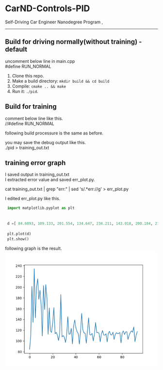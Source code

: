 # CarND-Controls-PID
Self-Driving Car Engineer Nanodegree Program
,

---

## Build for driving normally(without training)  - default
uncomment below line in main.cpp        
  #define  RUN_NORMAL        

1. Clone this repo.
2. Make a build directory: `mkdir build && cd build`
3. Compile: `cmake .. && make`
4. Run it: `./pid`. 

## Build for training 
comment below line like this.   
  //#define  RUN_NORMAL

following build processure is the same as before.     

you may save the debug output like this.  
./pid > training_out.txt


## training error graph
I saved output in training_out.txt   
I extracted error value and saved err_plot.py.   

cat training_out.txt | grep "err:" | sed 's/.*err://g' > err_plot.py

I edited err_plot.py  like this.   

 

```python
 import matplotlib.pyplot as plt

 
 d =[ 84.6093, 109.133, 201.554, 134.647, 234.211, 143.018, 200.184, 215.359, 177.552, 194.005, 166.131, 109.276, 203.056, 158.425, 204.677, 179.055, 112.416, 161.476, 118.412, 115.857, 135.287, 162.108, 113.406, 115.918, 111.011, 100.813, 113.42, 186.36, 107.591, 109.98, 106.934, 97.2728, 110.032, 145.151, 112.587, 112.937, 123.356, 94.7988, 127.151, 138.957, 124.147, 117.283, 113.875, 94.2549, 117.556, 151.202, 120.664, 115.101, 114.233, 95.9766, 119.674, 143.055, 111.723, 111.097, 114.108, 99.9551, 112.907, 134.444, 115.499, 116.069, 114.042, 98.3953, 112.84, 119.484, 110.899, 110.909, 113.326, 98.2685, 113.926, 118.04, 111.615, 111.151, 116.227, 102.876, 112.067, 115.324, 113.782, 113.915, 115.734, 96.4004, 115.15, 118.663, 111.943, 116.83, 117.178, 102.82, 110.529, 115.891, 118.811, 116.422, 126.209, 98.5254, 110.181, 117.495 ]
 
 plt.plot(d)
 plt.show()
```

following graph is the result.
![Alt text](./err_plot_of_twiddle.png  "error graph")
